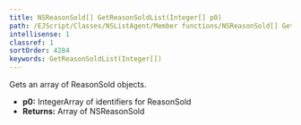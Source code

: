```yaml
---
title: NSReasonSold[] GetReasonSoldList(Integer[] p0)
path: /EJScript/Classes/NSListAgent/Member functions/NSReasonSold[] GetReasonSoldList(Integer[] p_0)
intellisense: 1
classref: 1
sortOrder: 4284
keywords: GetReasonSoldList(Integer[])
---
```


Gets an array of ReasonSold objects.



* **p0:** IntegerArray of identifiers for ReasonSold
* **Returns:** Array of NSReasonSold


